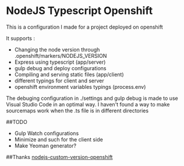 # NodeJS Typescript Openshift

This is a configuration I made for a project deployed on openshift

It supports : 
* Changing the node version through .openshift/markers/NODEJS_VERSION
* Express using typescript (app/server)
* gulp debug and deploy configurations
* Compiling and serving static files (app/client)
* different typings for client and server
* openshift environment variables typings (process.env)

The debuging configuration in ./settings and gulp debug is made to use Visual Studio Code 
in an optimal way. I haven't found a way to make sourcemaps work when the .ts file is in different directories

##TODO
* Gulp Watch configurations
* Minimize and such for the client side
* Make Yeoman generator?

##Thanks
[nodejs-custom-version-openshift](https://github.com/ramr/nodejs-custom-version-openshift)